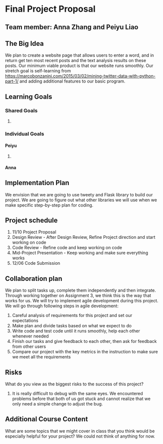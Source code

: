 # Final Project Proposal

## Team member: Anna Zhang and Peiyu Liao

## The Big Idea 
We plan to create a website page that allows users to enter a word, and in return get ten most recent posts and the text analysis results on these posts. Our minimum viable product is that our website runs smoothly. Our stretch goal is self-learning from https://marcobonzanini.com/2015/03/02/mining-twitter-data-with-python-part-1/ and adding additional features to our basic program.

## Learning Goals
### Shared Goals
1. 
### Individual Goals
#### Peiyu
1. 
#### Anna

## Implementation Plan

We envision that we are going to use tweety and Flask library to build our project. We are going to figure out what other libraries we will use when we make specific step-by-step plan for coding.

## Project schedule 

1. 11/10 Project Proposal
2. Design Review - After Design Review, Refine Project direction and start working on code
3. Code Review - Refine code and keep working on code
4. Mid-Project Presentation - Keep working and make sure everything works
5. 12/06 Code Submission

## Collaboration plan

We plan to split tasks up, complete them independently and then integrate. Through working together on Assignment 3, we think this is the way that works for us. We will try to implement agile development during this project. We will go through following steps in agile development:
1. Careful analysis of requirements for this project and set our expectations
2. Make plan and divide tasks based on what we expect to do
3. Write code and test code until it runs smoothly, help each other whenever needed
4. Finish our tasks and give feedback to each other, then ask for feedback from other users
5. Compare our project with the key metrics in the instruction to make sure we meet all the requirements

## Risks
What do you view as the biggest risks to the success of this project?

1. It is really difficult to debug with the same eyes. We encountered problems before that both of us got stuck and cannot realize that we only need a simple change to adjust the bug.

## Additional Course Content
What are some topics that we might cover in class that you think would be especially helpful for your project?
We could not think of anything for now.